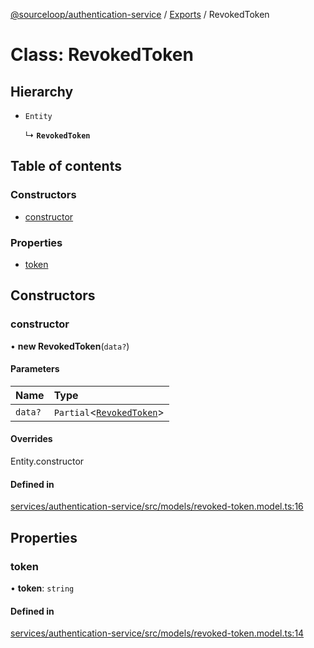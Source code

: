 [@sourceloop/authentication-service](../README.md) / [Exports](../modules.md) / RevokedToken

# Class: RevokedToken

## Hierarchy

- `Entity`

  ↳ **`RevokedToken`**

## Table of contents

### Constructors

- [constructor](RevokedToken.md#constructor)

### Properties

- [token](RevokedToken.md#token)

## Constructors

### constructor

• **new RevokedToken**(`data?`)

#### Parameters

| Name | Type |
| :------ | :------ |
| `data?` | `Partial`<[`RevokedToken`](RevokedToken.md)\> |

#### Overrides

Entity.constructor

#### Defined in

[services/authentication-service/src/models/revoked-token.model.ts:16](https://github.com/codeweb05/repo1/blob/ea19add/services/authentication-service/src/models/revoked-token.model.ts#L16)

## Properties

### token

• **token**: `string`

#### Defined in

[services/authentication-service/src/models/revoked-token.model.ts:14](https://github.com/codeweb05/repo1/blob/ea19add/services/authentication-service/src/models/revoked-token.model.ts#L14)
